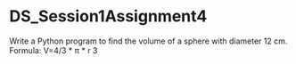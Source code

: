 # DS_Session1Assignment4

Write a Python program to find the volume of a sphere with diameter 12 cm.
Formula: V=4/3 * π * r 3
